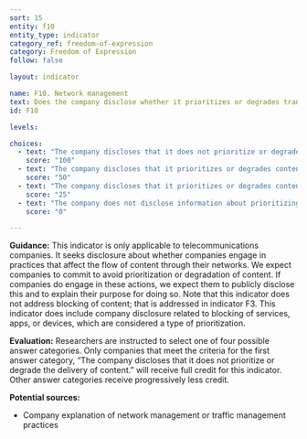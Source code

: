 ```yaml
---
sort: 15
entity: f10
entity_type: indicator
category_ref: freedom-of-expression
category: Freedom of Expression
follow: false

layout: indicator

name: F10. Network management
text: Does the company disclose whether it prioritizes or degrades transmission or delivery of different types of content (e.g, traffic shaping or throttling) and if so, for what purpose?
id: F10

levels:

choices:
  - text: "The company discloses that it does not prioritize or degrade the delivery of content."
    score: "100"
  - text: "The company discloses that it prioritizes or degrades content delivery and the purpose of doing so."
    score: "50"
  - text: "The company discloses that it prioritizes or degrades content delivery but doesn’t explain the purpose."
    score: "25"
  - text: "The company does not disclose information about prioritizing or degrading the delivery of content."
    score: "0"

---
```


**Guidance:** This indicator is only applicable to telecommunications companies. It seeks disclosure about whether companies engage in practices that affect the flow of content through their networks. We expect companies to commit to avoid prioritization or degradation of content. If companies do engage in these actions, we expect them to publicly disclose this and to explain their purpose for doing so. Note that this indicator does not address blocking of content; that is addressed in indicator F3. This indicator does include company disclosure related to blocking of services, apps, or devices, which are considered a type of prioritization.

**Evaluation:** Researchers are instructed to select one of four possible answer categories. Only companies that meet the criteria for the first answer category, “The company discloses that it does not prioritize or degrade the delivery of content.” will receive full credit for this indicator. Other answer categories receive progressively less credit.

**Potential sources:**

 - Company explanation of network management or traffic management practices
